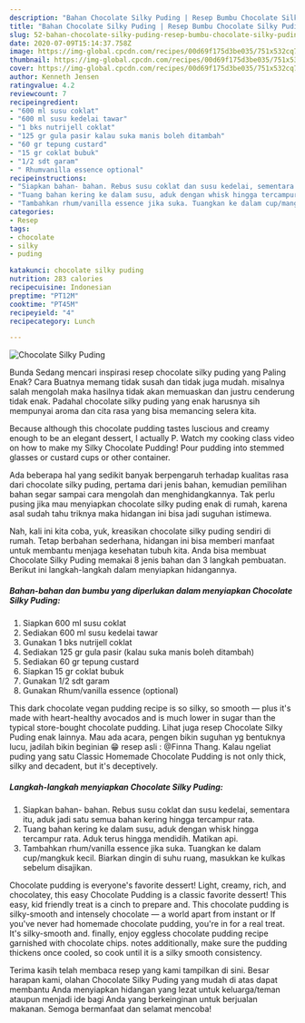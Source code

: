 ```yaml
---
description: "Bahan Chocolate Silky Puding | Resep Bumbu Chocolate Silky Puding Yang Paling Enak"
title: "Bahan Chocolate Silky Puding | Resep Bumbu Chocolate Silky Puding Yang Paling Enak"
slug: 52-bahan-chocolate-silky-puding-resep-bumbu-chocolate-silky-puding-yang-paling-enak
date: 2020-07-09T15:14:37.758Z
image: https://img-global.cpcdn.com/recipes/00d69f175d3be035/751x532cq70/chocolate-silky-puding-foto-resep-utama.jpg
thumbnail: https://img-global.cpcdn.com/recipes/00d69f175d3be035/751x532cq70/chocolate-silky-puding-foto-resep-utama.jpg
cover: https://img-global.cpcdn.com/recipes/00d69f175d3be035/751x532cq70/chocolate-silky-puding-foto-resep-utama.jpg
author: Kenneth Jensen
ratingvalue: 4.2
reviewcount: 7
recipeingredient:
- "600 ml susu coklat"
- "600 ml susu kedelai tawar"
- "1 bks nutrijell coklat"
- "125 gr gula pasir kalau suka manis boleh ditambah"
- "60 gr tepung custard"
- "15 gr coklat bubuk"
- "1/2 sdt garam"
- " Rhumvanilla essence optional"
recipeinstructions:
- "Siapkan bahan- bahan. Rebus susu coklat dan susu kedelai, sementara itu, aduk jadi satu semua bahan kering hingga tercampur rata."
- "Tuang bahan kering ke dalam susu, aduk dengan whisk hingga tercampur rata. Aduk terus hingga mendidih. Matikan api."
- "Tambahkan rhum/vanilla essence jika suka. Tuangkan ke dalam cup/mangkuk kecil. Biarkan dingin di suhu ruang, masukkan ke kulkas sebelum disajikan."
categories:
- Resep
tags:
- chocolate
- silky
- puding

katakunci: chocolate silky puding 
nutrition: 283 calories
recipecuisine: Indonesian
preptime: "PT12M"
cooktime: "PT45M"
recipeyield: "4"
recipecategory: Lunch

---
```



![Chocolate Silky Puding](https://img-global.cpcdn.com/recipes/00d69f175d3be035/751x532cq70/chocolate-silky-puding-foto-resep-utama.jpg)

Bunda Sedang mencari inspirasi resep chocolate silky puding yang Paling Enak? Cara Buatnya memang tidak susah dan tidak juga mudah. misalnya salah mengolah maka hasilnya tidak akan memuaskan dan justru cenderung tidak enak. Padahal chocolate silky puding yang enak harusnya sih mempunyai aroma dan cita rasa yang bisa memancing selera kita.

Because although this chocolate pudding tastes luscious and creamy enough to be an elegant dessert, I actually P. Watch my cooking class video on how to make my Silky Chocolate Pudding! Pour pudding into stemmed glasses or custard cups or other container.

Ada beberapa hal yang sedikit banyak berpengaruh terhadap kualitas rasa dari chocolate silky puding, pertama dari jenis bahan, kemudian pemilihan bahan segar sampai cara mengolah dan menghidangkannya. Tak perlu pusing jika mau menyiapkan chocolate silky puding enak di rumah, karena asal sudah tahu triknya maka hidangan ini bisa jadi suguhan istimewa.


Nah, kali ini kita coba, yuk, kreasikan chocolate silky puding sendiri di rumah. Tetap berbahan sederhana, hidangan ini bisa memberi manfaat untuk membantu menjaga kesehatan tubuh kita. Anda bisa membuat Chocolate Silky Puding memakai 8 jenis bahan dan 3 langkah pembuatan. Berikut ini langkah-langkah dalam menyiapkan hidangannya.

<!--inarticleads1-->

##### Bahan-bahan dan bumbu yang diperlukan dalam menyiapkan Chocolate Silky Puding:

1. Siapkan 600 ml susu coklat
1. Sediakan 600 ml susu kedelai tawar
1. Gunakan 1 bks nutrijell coklat
1. Sediakan 125 gr gula pasir (kalau suka manis boleh ditambah)
1. Sediakan 60 gr tepung custard
1. Siapkan 15 gr coklat bubuk
1. Gunakan 1/2 sdt garam
1. Gunakan  Rhum/vanilla essence (optional)


This dark chocolate vegan pudding recipe is so silky, so smooth — plus it&#39;s made with heart-healthy avocados and is much lower in sugar than the typical store-bought chocolate pudding. Lihat juga resep Chocolate Silky Puding enak lainnya. Mau ada acara, pengen bikin suguhan yg bentuknya lucu, jadilah bikin beginian 😁 resep asli : @Finna Thang. Kalau ngeliat puding yang satu Classic Homemade Chocolate Pudding is not only thick, silky and decadent, but it&#39;s deceptively. 

<!--inarticleads2-->

##### Langkah-langkah menyiapkan Chocolate Silky Puding:

1. Siapkan bahan- bahan. Rebus susu coklat dan susu kedelai, sementara itu, aduk jadi satu semua bahan kering hingga tercampur rata.
1. Tuang bahan kering ke dalam susu, aduk dengan whisk hingga tercampur rata. Aduk terus hingga mendidih. Matikan api.
1. Tambahkan rhum/vanilla essence jika suka. Tuangkan ke dalam cup/mangkuk kecil. Biarkan dingin di suhu ruang, masukkan ke kulkas sebelum disajikan.


Chocolate pudding is everyone&#39;s favorite dessert! Light, creamy, rich, and chocolatey, this easy Chocolate Pudding is a classic favorite dessert! This easy, kid friendly treat is a cinch to prepare and. This chocolate pudding is silky-smooth and intensely chocolate — a world apart from instant or If you&#39;ve never had homemade chocolate pudding, you&#39;re in for a real treat. It&#39;s silky-smooth and. finally, enjoy eggless chocolate pudding recipe garnished with chocolate chips. notes additionally, make sure the pudding thickens once cooled, so cook until it is a silky smooth consistency. 

Terima kasih telah membaca resep yang kami tampilkan di sini. Besar harapan kami, olahan Chocolate Silky Puding yang mudah di atas dapat membantu Anda menyiapkan hidangan yang lezat untuk keluarga/teman ataupun menjadi ide bagi Anda yang berkeinginan untuk berjualan makanan. Semoga bermanfaat dan selamat mencoba!
